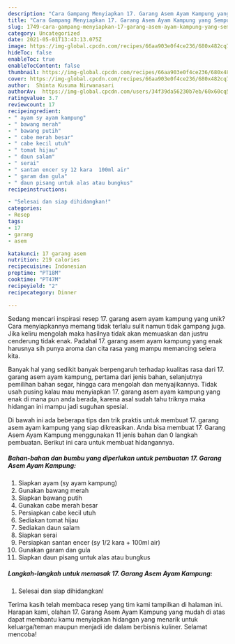 ```yaml
---
description: "Cara Gampang Menyiapkan 17. Garang Asem Ayam Kampung yang Sempurna"
title: "Cara Gampang Menyiapkan 17. Garang Asem Ayam Kampung yang Sempurna"
slug: 1749-cara-gampang-menyiapkan-17-garang-asem-ayam-kampung-yang-sempurna
category: Uncategorized
date: 2021-05-01T13:43:13.075Z
image: https://img-global.cpcdn.com/recipes/66aa903e0f4ce236/680x482cq70/17-garang-asem-ayam-kampung-foto-resep-utama.jpg
hideToc: false
enableToc: true
enableTocContent: false
thumbnail: https://img-global.cpcdn.com/recipes/66aa903e0f4ce236/680x482cq70/17-garang-asem-ayam-kampung-foto-resep-utama.jpg
cover: https://img-global.cpcdn.com/recipes/66aa903e0f4ce236/680x482cq70/17-garang-asem-ayam-kampung-foto-resep-utama.jpg
author:  Shinta Kusuma Nirwanasari
authorAv:  https://img-global.cpcdn.com/users/34f39da56230b7eb/60x60cq50/avatar.jpg
ratingvalue: 3.7
reviewcount: 17
recipeingredient:
- " ayam sy ayam kampung"
- " bawang merah"
- " bawang putih"
- " cabe merah besar"
- " cabe kecil utuh"
- " tomat hijau"
- " daun salam"
- " serai"
- " santan encer sy 12 kara  100ml air"
- " garam dan gula"
- " daun pisang untuk alas atau bungkus"
recipeinstructions:

- "Selesai dan siap dihidangkan!"
categories:
- Resep
tags:
- 17
- garang
- asem

katakunci: 17 garang asem 
nutrition: 219 calories
recipecuisine: Indonesian
preptime: "PT18M"
cooktime: "PT47M"
recipeyield: "2"
recipecategory: Dinner

---
```



Sedang mencari inspirasi resep 17. garang asem ayam kampung yang unik? Cara menyiapkannya memang tidak terlalu sulit namun tidak gampang juga. Jika keliru mengolah maka hasilnya tidak akan memuaskan dan justru cenderung tidak enak. Padahal 17. garang asem ayam kampung yang enak harusnya sih punya aroma dan cita rasa yang mampu memancing selera kita.


Banyak hal yang sedikit banyak berpengaruh terhadap kualitas rasa dari 17. garang asem ayam kampung, pertama dari jenis bahan, selanjutnya pemilihan bahan segar, hingga cara mengolah dan menyajikannya. Tidak usah pusing kalau mau menyiapkan 17. garang asem ayam kampung yang enak di mana pun anda berada, karena asal sudah tahu triknya maka hidangan ini mampu jadi suguhan spesial.




Di bawah ini ada beberapa tips dan trik praktis untuk membuat 17. garang asem ayam kampung yang siap dikreasikan. Anda bisa membuat 17. Garang Asem Ayam Kampung menggunakan 11 jenis bahan dan 0 langkah pembuatan. Berikut ini cara untuk membuat hidangannya.

<!--inarticleads1-->

##### Bahan-bahan dan bumbu yang diperlukan untuk pembuatan 17. Garang Asem Ayam Kampung:

1. Siapkan  ayam (sy ayam kampung)
1. Gunakan  bawang merah
1. Siapkan  bawang putih
1. Gunakan  cabe merah besar
1. Persiapkan  cabe kecil utuh
1. Sediakan  tomat hijau
1. Sediakan  daun salam
1. Siapkan  serai
1. Persiapkan  santan encer (sy 1/2 kara + 100ml air)
1. Gunakan  garam dan gula
1. Siapkan  daun pisang untuk alas atau bungkus




<!--inarticleads2-->

##### Langkah-langkah untuk memasak 17. Garang Asem Ayam Kampung:


1. Selesai dan siap dihidangkan!



Terima kasih telah membaca resep yang tim kami tampilkan di halaman ini. Harapan kami, olahan 17. Garang Asem Ayam Kampung yang mudah di atas dapat membantu kamu menyiapkan hidangan yang menarik untuk keluarga/teman maupun menjadi ide dalam berbisnis kuliner. Selamat mencoba!
